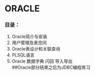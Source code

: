 # ORACLE
### 目录：
   1. Oracle简介与安装
   2. 用户管理及表空间
   3. Oracle表设计和关联查询
   4. PLSQL语言
   5. Oracle 数据字典 闪回  导入导出   
##Oracle部分结束之后为JDBC编程练习
